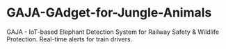 # GAJA-GAdget-for-Jungle-Animals
GAJA - IoT-based Elephant Detection System for Railway Safety &amp; Wildlife Protection. Real-time alerts for train drivers.
